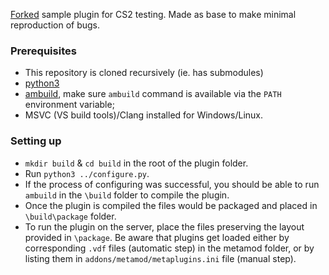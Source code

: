[Forked](https://github.com/alliedmodders/metamod-source/tree/master/samples/s2_sample_mm) sample plugin for CS2 testing. Made as base to make minimal reproduction of bugs.

### Prerequisites
 * This repository is cloned recursively (ie. has submodules)
 * [python3](https://www.python.org/)
 * [ambuild](https://github.com/alliedmodders/ambuild), make sure ``ambuild`` command is available via the ``PATH`` environment variable;
 * MSVC (VS build tools)/Clang installed for Windows/Linux.

### Setting up
 * ``mkdir build`` & ``cd build`` in the root of the plugin folder.
 * Run ``python3 ../configure.py``.
 * If the process of configuring was successful, you should be able to run ``ambuild`` in the ``\build`` folder to compile the plugin.
 * Once the plugin is compiled the files would be packaged and placed in ``\build\package`` folder.
 * To run the plugin on the server, place the files preserving the layout provided in ``\package``. Be aware that plugins get loaded either by corresponding ``.vdf`` files (automatic step) in the metamod folder, or by listing them in ``addons/metamod/metaplugins.ini`` file (manual step).
